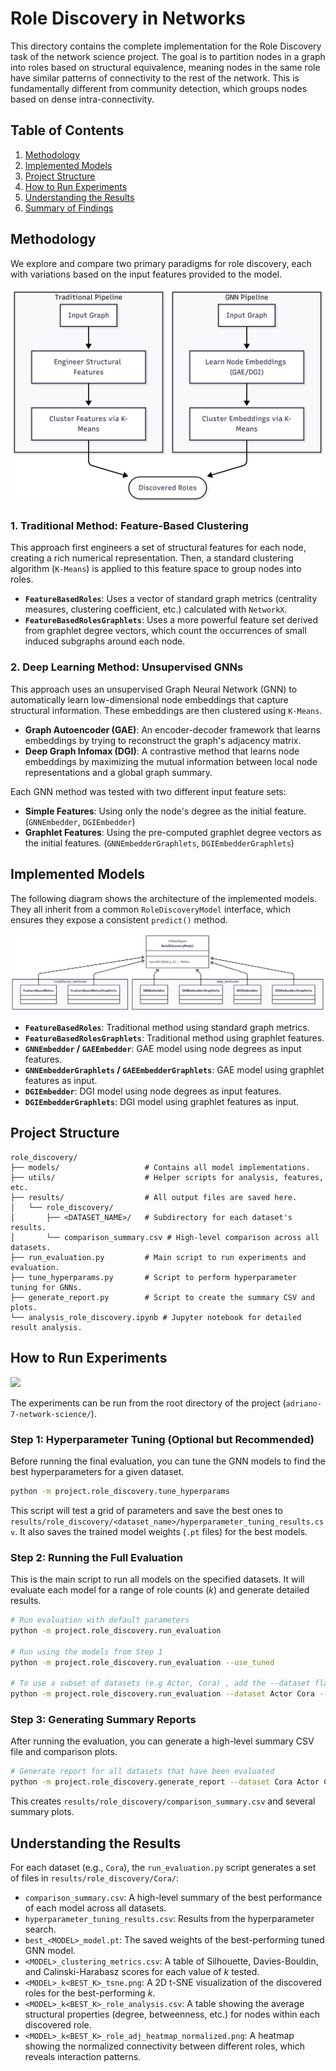 # Role Discovery in Networks

This directory contains the complete implementation for the Role Discovery task of the network science project. The goal is to partition nodes in a graph into roles based on structural equivalence, meaning nodes in the same role have similar patterns of connectivity to the rest of the network. This is fundamentally different from community detection, which groups nodes based on dense intra-connectivity.

## Table of Contents
1.  [Methodology](#methodology)
2.  [Implemented Models](#implemented-models)
3.  [Project Structure](#project-structure)
4.  [How to Run Experiments](#how-to-run-experiments)
5.  [Understanding the Results](#understanding-the-results)
6.  [Summary of Findings](#summary-of-findings)

## Methodology

We explore and compare two primary paradigms for role discovery, each with variations based on the input features provided to the model.

![Methodological Pipelines](./../docs/role_diagram_methodology_pipelines.png)

### 1. Traditional Method: Feature-Based Clustering
This approach first engineers a set of structural features for each node, creating a rich numerical representation. Then, a standard clustering algorithm (`K-Means`) is applied to this feature space to group nodes into roles.
* **`FeatureBasedRoles`**: Uses a vector of standard graph metrics (centrality measures, clustering coefficient, etc.) calculated with `NetworkX`.
* **`FeatureBasedRolesGraphlets`**: Uses a more powerful feature set derived from graphlet degree vectors, which count the occurrences of small induced subgraphs around each node.

### 2. Deep Learning Method: Unsupervised GNNs
This approach uses an unsupervised Graph Neural Network (GNN) to automatically learn low-dimensional node embeddings that capture structural information. These embeddings are then clustered using `K-Means`.
* **Graph Autoencoder (GAE)**: An encoder-decoder framework that learns embeddings by trying to reconstruct the graph's adjacency matrix.
* **Deep Graph Infomax (DGI)**: A contrastive method that learns node embeddings by maximizing the mutual information between local node representations and a global graph summary.

Each GNN method was tested with two different input feature sets:
* **Simple Features**: Using only the node's degree as the initial feature. (`GNNEmbedder`, `DGIEmbedder`)
* **Graphlet Features**: Using the pre-computed graphlet degree vectors as the initial features. (`GNNEmbedderGraphlets`, `DGIEmbedderGraphlets`)

## Implemented Models

The following diagram shows the architecture of the implemented models. They all inherit from a common `RoleDiscoveryModel` interface, which ensures they expose a consistent `predict()` method.

![Model UML Diagram](./../docs/role_discovey_model_uml_diagram%20.png)

* **`FeatureBasedRoles`**: Traditional method using standard graph metrics.
* **`FeatureBasedRolesGraphlets`**: Traditional method using graphlet features.
* **`GNNEmbedder` / `GAEEmbedder`**: GAE model using node degrees as input features.
* **`GNNEmbedderGraphlets` / `GAEEmbedderGraphlets`**: GAE model using graphlet features as input.
* **`DGIEmbedder`**: DGI model using node degrees as input features.
* **`DGIEmbedderGraphlets`**: DGI model using graphlet features as input.

## Project Structure

```plaintext
role_discovery/
├── models/                   # Contains all model implementations.
├── utils/                    # Helper scripts for analysis, features, etc.
├── results/                  # All output files are saved here.
│   └── role_discovery/
│       ├── <DATASET_NAME>/   # Subdirectory for each dataset's results.
│       └── comparison_summary.csv # High-level comparison across all datasets.
├── run_evaluation.py         # Main script to run experiments and evaluation.
├── tune_hyperparams.py       # Script to perform hyperparameter tuning for GNNs.
├── generate_report.py        # Script to create the summary CSV and plots.
└── analysis_role_discovery.ipynb # Jupyter notebook for detailed result analysis.
````

## How to Run Experiments


<img src="./../docs/role_discovery_experiment_workflow.png" height="600px">

The experiments can be run from the root directory of the project (`adriano-7-network-science/`).

### Step 1: Hyperparameter Tuning (Optional but Recommended)

Before running the final evaluation, you can tune the GNN models to find the best hyperparameters for a given dataset.

```bash
python -m project.role_discovery.tune_hyperparams 
```

This script will test a grid of parameters and save the best ones to `results/role_discovery/<dataset_name>/hyperparameter_tuning_results.csv`. It also saves the trained model weights (`.pt` files) for the best models.

### Step 2: Running the Full Evaluation

This is the main script to run all models on the specified datasets. It will evaluate each model for a range of role counts ($k$) and generate detailed results.

```bash
# Run evaluation with default parameters
python -m project.role_discovery.run_evaluation

# Run using the models from Step 1
python -m project.role_discovery.run_evaluation --use_tuned

# To use a subset of datasets (e.g Actor, Cora) , add the --dataset flag
python -m project.role_discovery.run_evaluation --dataset Actor Cora --use_tuned
```

### Step 3: Generating Summary Reports

After running the evaluation, you can generate a high-level summary CSV file and comparison plots.

```bash
# Generate report for all datasets that have been evaluated
python -m project.role_discovery.generate_report --dataset Cora Actor CLUSTER
```

This creates `results/role_discovery/comparison_summary.csv` and several summary plots.

## Understanding the Results

For each dataset (e.g., `Cora`), the `run_evaluation.py` script generates a set of files in `results/role_discovery/Cora/`:

  * `comparison_summary.csv`: A high-level summary of the best performance of each model across all datasets.
  * `hyperparameter_tuning_results.csv`: Results from the hyperparameter search.
  * `best_<MODEL>_model.pt`: The saved weights of the best-performing tuned GNN model.
  * `<MODEL>_clustering_metrics.csv`: A table of Silhouette, Davies-Bouldin, and Calinski-Harabasz scores for each value of $k$ tested.
  * `<MODEL>_k<BEST_K>_tsne.png`: A 2D t-SNE visualization of the discovered roles for the best-performing $k$.
  * `<MODEL>_k<BEST_K>_role_analysis.csv`: A table showing the average structural properties (degree, betweenness, etc.) for nodes within each discovered role.
  * `<MODEL>_k<BEST_K>_role_adj_heatmap_normalized.png`: A heatmap showing the normalized connectivity between different roles, which reveals interaction patterns.
